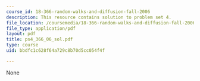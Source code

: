 ```yaml
---
course_id: 18-366-random-walks-and-diffusion-fall-2006
description: This resource contains solution to problem set 4.
file_location: /coursemedia/18-366-random-walks-and-diffusion-fall-2006/bbdfc1c628f64a729c8b70d5cc054f4f_ps4_366_06_sol.pdf
file_type: application/pdf
layout: pdf
title: ps4_366_06_sol.pdf
type: course
uid: bbdfc1c628f64a729c8b70d5cc054f4f

---
```

None